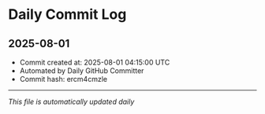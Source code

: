 # Daily Commit Log

## 2025-08-01

- Commit created at: 2025-08-01 04:15:00 UTC
- Automated by Daily GitHub Committer
- Commit hash: ercm4cmzle

---
*This file is automatically updated daily*